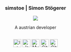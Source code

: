 <br />
<p align="center">

  <h3 align="center">simstoe | Simon Stögerer</h3>

  <p align="center"> <img src="https://komarev.com/ghpvc/?username=simstoe&label=Profile%20views&color=0e75b6&style=flat" /> </p>


  <p align="center">
    A austrian developer
    <br />
  <br />
    <div align="center">
  <img align="center" alt="Intellij" width="26px" src="https://cdn.iconscout.com/icon/free/png-512/intellij-idea-569199.png" />
  <img align="center" alt="Java" width="26px" src="https://upload-icon.s3.us-east-2.amazonaws.com/uploads/icons/png/378554371540553613-512.png" />
  <img align="center" alt="MySQL" width="26px" src="https://cdn-icons-png.flaticon.com/128/3161/3161158.png" />
  <img align="center" alt="Git" width="26px" src="https://upload.wikimedia.org/wikipedia/commons/thumb/3/3f/Git_icon.svg/1024px-Git_icon.svg.png" />
  <img align="center" alt="GitHub" width="26px" src="https://icon-library.com/images/github_png63.png" />
  </div>
  </p> 
</p>
